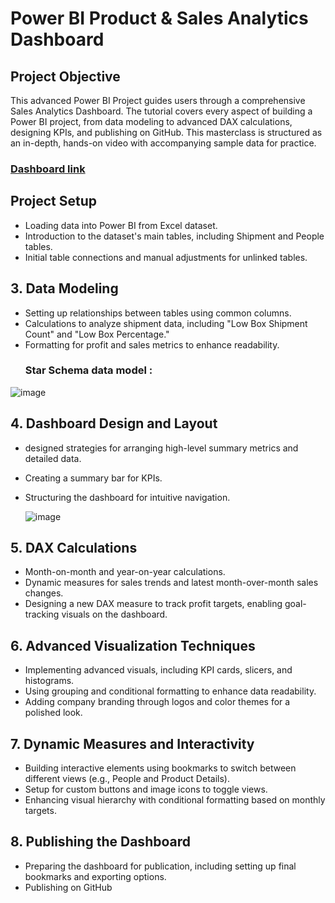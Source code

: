 # Power BI Product & Sales Analytics Dashboard


## Project Objective
This advanced Power BI Project guides users through a comprehensive Sales Analytics Dashboard. The tutorial covers every aspect of building a Power BI project, from data modeling to advanced DAX calculations, designing KPIs, and publishing on GitHub. This masterclass is structured as an in-depth, hands-on video with accompanying sample data for practice.

### [Dashboard link](https://app.powerbi.com/view?r=eyJrIjoiNjg1MTA0MTEtMjgyMS00YTdkLWI3Y2EtY2EwMWVhN2NlMmI3IiwidCI6IjRjMzMwZTYyLWY1YWEtNDQ4MS04YzVlLTIxZmU0MmFlZDgxYyJ9)

## Project Setup
  - Loading data into Power BI from Excel dataset.
  - Introduction to the dataset's main tables, including Shipment and People tables.
  - Initial table connections and manual adjustments for unlinked tables.

## 3. Data Modeling
  - Setting up relationships between tables using common columns.
  - Calculations to analyze shipment data, including "Low Box Shipment Count" and "Low Box Percentage."
  - Formatting for profit and sales metrics to enhance readability.
    ### Star Schema data model : 
  
  ![image](https://github.com/user-attachments/assets/5cbfb4cb-085e-4578-b724-5de7caf00390)

## 4. Dashboard Design and Layout
  - designed strategies for arranging high-level summary metrics and detailed data.
  - Creating a summary bar for KPIs.
  - Structuring the dashboard for intuitive navigation.

    ![image](https://github.com/user-attachments/assets/689a7e2c-b72a-4e5f-b840-e8553af005d4)


## 5. DAX Calculations
  - Month-on-month and year-on-year calculations.
  - Dynamic measures for sales trends and latest month-over-month sales changes.
  - Designing a new DAX measure to track profit targets, enabling goal-tracking visuals on the dashboard.

  

## 6. Advanced Visualization Techniques
  - Implementing advanced visuals, including KPI cards, slicers, and histograms.
  - Using grouping and conditional formatting to enhance data readability.
  - Adding company branding through logos and color themes for a polished look.

## 7. Dynamic Measures and Interactivity
  - Building interactive elements using bookmarks to switch between different views (e.g., People and Product Details).
  - Setup for custom buttons and image icons to toggle views.
  - Enhancing visual hierarchy with conditional formatting based on monthly targets.

## 8. Publishing the Dashboard
  - Preparing the dashboard for publication, including setting up final bookmarks and exporting options.
  - Publishing on GitHub


